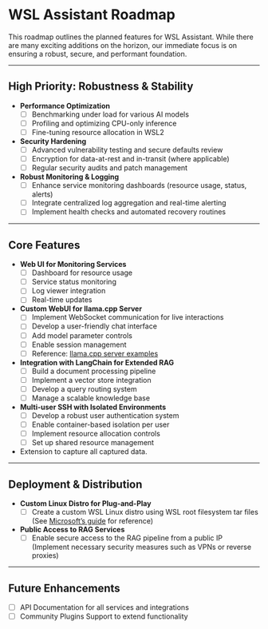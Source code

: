 # WSL Assistant Roadmap

This roadmap outlines the planned features for WSL Assistant. While there are many exciting additions on the horizon, our immediate focus is on ensuring a robust, secure, and performant foundation.

---

## **High Priority: Robustness & Stability**

- **Performance Optimization**
  - [ ] Benchmarking under load for various AI models
  - [ ] Profiling and optimizing CPU-only inference
  - [ ] Fine-tuning resource allocation in WSL2

- **Security Hardening**
  - [ ] Advanced vulnerability testing and secure defaults review
  - [ ] Encryption for data-at-rest and in-transit (where applicable)
  - [ ] Regular security audits and patch management

- **Robust Monitoring & Logging**
  - [ ] Enhance service monitoring dashboards (resource usage, status, alerts)
  - [ ] Integrate centralized log aggregation and real-time alerting
  - [ ] Implement health checks and automated recovery routines

---

## **Core Features**

- **Web UI for Monitoring Services**
  - [ ] Dashboard for resource usage
  - [ ] Service status monitoring
  - [ ] Log viewer integration
  - [ ] Real-time updates

- **Custom WebUI for llama.cpp Server**
  - [ ] Implement WebSocket communication for live interactions
  - [ ] Develop a user-friendly chat interface
  - [ ] Add model parameter controls
  - [ ] Enable session management
  - [ ] Reference: [llama.cpp server examples](https://github.com/ggml-org/llama.cpp/tree/master/examples/server#extending-or-building-alternative-web-front-end)

- **Integration with LangChain for Extended RAG**
  - [ ] Build a document processing pipeline
  - [ ] Implement a vector store integration
  - [ ] Develop a query routing system
  - [ ] Manage a scalable knowledge base

- **Multi-user SSH with Isolated Environments**
  - [ ] Develop a robust user authentication system
  - [ ] Enable container-based isolation per user
  - [ ] Implement resource allocation controls
  - [ ] Set up shared resource management

- Extension to capture all captured data.
---

## **Deployment & Distribution**

- **Custom Linux Distro for Plug-and-Play**
  - [ ] Create a custom WSL Linux distro using WSL root filesystem tar files  
    (See [Microsoft’s guide](https://learn.microsoft.com/en-us/windows/wsl/build-custom-distro#what-are-wsl-root-filesystem-tar-files) for reference)

- **Public Access to RAG Services**
  - [ ] Enable secure access to the RAG pipeline from a public IP  
    (Implement necessary security measures such as VPNs or reverse proxies)

---

## **Future Enhancements**

- [ ] API Documentation for all services and integrations
- [ ] Community Plugins Support to extend functionality

